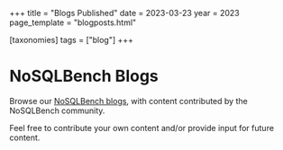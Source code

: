 +++
title = "Blogs Published"
date = 2023-03-23
year = 2023
page_template = "blogposts.html"

[taxonomies]
tags = ["blog"]
+++

# NoSQLBench Blogs
Browse our [NoSQLBench blogs](@/blog/published.md), with content contributed by the NoSQLBench community.

Feel free to contribute your own content and/or provide input for future content.

